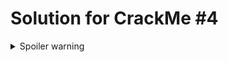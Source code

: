 # Solution for CrackMe #4
<details>
  <summary>Spoiler warning</summary>

There are two main methods. The real one is synthetic and hidden by some decompilers.
The actual main method takes in a hex[16] and reverses it, and then calls the fake main method.
Then it xors the value with `0xCAFEBABE` converted to BigInteger. Then it calls `AuthKey.valueOf` with the BigInteger converted to a decimal string. 
But the only possible number it takes to solve the crackme is `15542048963542891100`, which is hidden inside the `valueOf` method.
With that information you can calculate the key easily.

</details>

